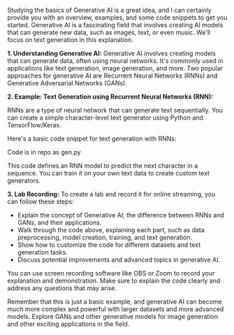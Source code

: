 Studying the basics of Generative AI is a great idea, and I can certainly provide you with an overview, examples, and some code snippets to get you started. Generative AI is a fascinating field that involves creating AI models that can generate new data, such as images, text, or even music. We'll focus on text generation in this explanation.

**1. Understanding Generative AI:**
Generative AI involves creating models that can generate data, often using neural networks. It's commonly used in applications like text generation, image generation, and more. Two popular approaches for generative AI are Recurrent Neural Networks (RNNs) and Generative Adversarial Networks (GANs).

**2. Example: Text Generation using Recurrent Neural Networks (RNN):**

RNNs are a type of neural network that can generate text sequentially. You can create a simple character-level text generator using Python and TensorFlow/Keras.

Here's a basic code snippet for text generation with RNNs:

Code is in repo as gen.py

This code defines an RNN model to predict the next character in a sequence. You can train it on your own text data to create custom text generators.

**3. Lab Recording:**
To create a lab and record it for online streaming, you can follow these steps:

- Explain the concept of Generative AI, the difference between RNNs and GANs, and their applications.
- Walk through the code above, explaining each part, such as data preprocessing, model creation, training, and text generation.
- Show how to customize the code for different datasets and text generation tasks.
- Discuss potential improvements and advanced topics in generative AI.

You can use screen recording software like OBS or Zoom to record your explanation and demonstration. Make sure to explain the code clearly and address any questions that may arise.

Remember that this is just a basic example, and generative AI can become much more complex and powerful with larger datasets and more advanced models. Explore GANs and other generative models for image generation and other exciting applications in the field.
